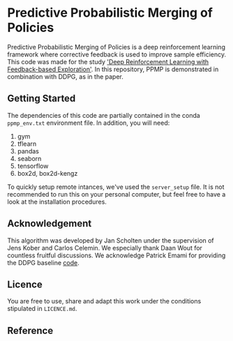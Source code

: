 # Predictive Probabilistic Merging of Policies
Predictive Probabilistic Merging of Policies is a deep reinforcement learning framework where corrective feedback is used to improve sample efficiency. 
This code was made for the study ['Deep Reinforcement Learning with Feedback-based Exploration'](https://arxiv.org/).
In this repository, PPMP is demonstrated in combination with DDPG, as in the paper.

## Getting Started
The dependencies of this code are partially contained in the conda `ppmp_env.txt` environment file. In addition, you will need:
1. gym
2. tflearn
3. pandas
4. seaborn
5. tensorflow
6. box2d, box2d-kengz

To quickly setup remote intances, we've used the `server_setup` file. It is not recommended to run this on your personal computer, but feel free to have a look at the installation procedures. 

## Acknowledgement
This algorithm was developed by Jan Scholten under the supervision of Jens Kober and Carlos Celemin. 
We especially thank Daan Wout for countless fruitful discussions. We acknowledge Patrick Emami for providing the DDPG baseline [code](https://github.com/pemami4911/deep-rl).

## Licence
You are free to use, share and adapt this work under the conditions stipulated in `LICENCE.md`. 

## Reference
